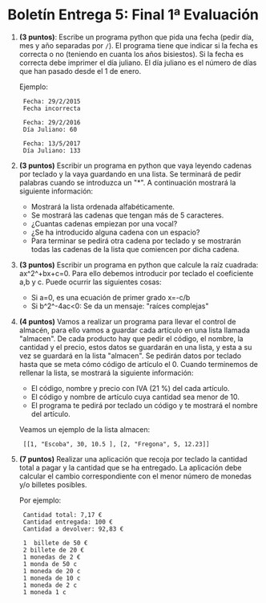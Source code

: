 # Boletín Entrega 5: Final 1ª Evaluación

1. **(3 puntos)**: Escribe un programa python que pida una fecha (pedir día, mes y año separadas por `/`). El programa tiene que indicar si la fecha es correcta o no (teniendo en cuanta los años bisiestos). Si la fecha es correcta debe imprimer el día juliano. El día juliano es el número de días que han pasado desde el 1 de enero.

	Ejemplo:

		Fecha: 29/2/2015
		Fecha incorrecta

		Fecha: 29/2/2016
		Día Juliano: 60

		Fecha: 13/5/2017
		Día Juliano: 133

2. **(3 puntos)** Escribir un programa en python que vaya leyendo cadenas por teclado y la vaya guardando en una lista. Se terminará de pedir palabras cuando se introduzca un "\*". A continuación mostrará la siguiente información:

	* Mostrará la lista ordenada alfabéticamente.
	* Se mostrará las cadenas que tengan más de 5 caracteres.
	* ¿Cuantas cadenas empiezan por una vocal?
	* ¿Se ha introducido alguna cadena con un espacio?
	* Para terminar se pedirá otra cadena por teclado y se mostrarán todas las cadenas de la lista que comiencen por dicha cadena.

3. **(3 puntos)** Escribir un programa en python que calcule la raíz cuadrada: ax^2^+bx+c=0. Para ello debemos introducir por teclado el coeficiente a,b y c. Puede ocurrir las siguientes cosas:
	* Si a=0, es una ecuación de primer grado x=-c/b
	* Si b^2^-4ac<0: Se da un mensaje: "raíces complejas"

4. **(4 puntos)** Vamos a realizar un programa para llevar el control de almacén, para ello vamos a guardar cada artículo en una lista llamada "almacen". De cada producto hay que pedir el código, el nombre, la cantidad y el precio, estos datos se guardarán en una lista, y esta a su vez se guardará en la lista "almacen". Se pedirán datos por teclado hasta que se meta cómo código de artículo el 0. Cuando terminemos de rellenar la lista, se mostrará la siguiente información:

	* El código, nombre y precio con IVA (21 %) del cada artículo.
	* El código y nombre de artículo cuya cantidad sea menor de 10.
	* El programa te pedirá por teclado un código y te mostrará el nombre del artículo.

	Veamos un ejemplo de la lista almacen:

		[[1, "Escoba", 30, 10.5 ], [2, "Fregona", 5, 12.23]]

5. **(7 puntos)** Realizar una aplicación que recoja por teclado la cantidad total a pagar y la cantidad que se ha entregado. La aplicación debe calcular el cambio correspondiente con el menor número de monedas y/o billetes posibles.

	Por ejemplo:

		Cantidad total: 7,17 €
		Cantidad entregada: 100 €
		Cantidad a devolver: 92,83 €

		1  billete de 50 €
		2 billete de 20 €
		1 monedas de 2 €
		1 monda de 50 c
		1 moneda de 20 c
		1 moneda de 10 c
		1 moneda de 2 c
		1 moneda 1 c


